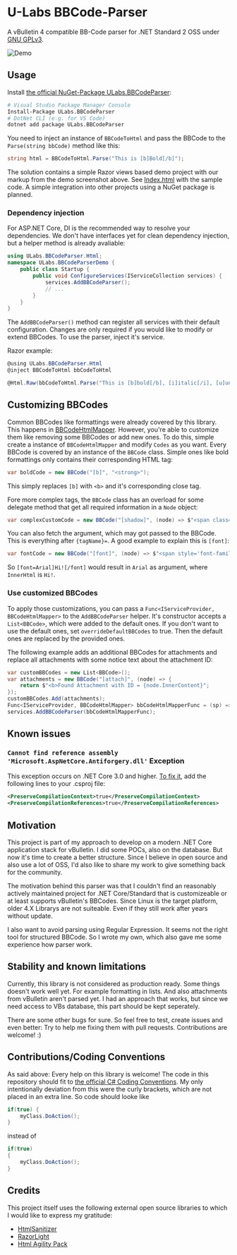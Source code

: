 # U-Labs BBCode-Parser
A vBulletin 4 compatible BB-Code parser for .NET Standard 2 OSS under [GNU GPLv3](https://choosealicense.com/licenses/gpl-3.0/).

![Demo](https://u-img.net/img/8694Lb.png)

## Usage 
Install [the official NuGet-Package ULabs.BBCodeParser](https://www.nuget.org/packages/ULabs.BBCodeParser):

```bash
# Visual Studio Package Manager Console
Install-Package ULabs.BBCodeParser
# DotNet CLI (e.g. for VS Code)
dotnet add package ULabs.BBCodeParser
```
You need to inject an instance of `BBCodeToHtml` and pass the BBCode to the `Parse(string bbCode)` method like this: 
```cs
string html = BBCodeToHtml.Parse("This is [b]Bold[/b]");
```
The solution contains a simple Razor views based demo project with our markup from the demo screenshot above. See 
[Index.html](./ULabs.BBCodeParserDemo/Pages/Index.cshtml) with the sample code. A simple integration into other projects using a 
NuGet package is planned. 

### Dependency injection
For ASP.NET Core, DI is the recommended way to resolve your dependencies. 
We don't have interfaces yet for clean dependency injection, but a helper method is already avaliable:

```cs
using ULabs.BBCodeParser.Html;
namespace ULabs.BBCodeParserDemo {
    public class Startup {
        public void ConfigureServices(IServiceCollection services) {
            services.AddBBCodeParser();
            // ...
        }
    }
}

```
The `AddBBCodeParser()` method can register all services with their default configuration. Changes are only required if you would like to
modify or extend BBCodes. To use the parser, inject it's service. 

Razor example: 

```cs
@using ULabs.BBCodeParser.Html
@inject BBCodeToHtml bbCodeToHtml

@Html.Raw(bbCodeToHtml.Parse("This is [b]bold[/b], [i]italic[/i], [u]underline[/u] and [s]strike through[/s]."));
```

## Customizing BBCodes
Common BBCodes like formattings were already covered by this library. This happens in 
[BBCodeHtmlMapper](./ULabs.BBCodeParser/Html/BBCodeHtmlMapper.cs). However, you're able to customize them like removing some BBCodes or
add new ones. To do this, simple create a instance of `BBCodeHtmlMapper` and modify `Codes` as you want. Every BBCode is covered by 
an instance of the `BBCode` class. Simple ones like bold formattings only contains their corresponding HTML tag: 

```cs
var boldCode = new BBCode("[b]", "<strong>");
```

This simply replaces `[b]` with `<b>` and it's corresponding close tag. 

Fore more complex tags, the `BBCode` class has an overload for some delegate method that get all required information in a `Node` object:

```cs
var complexCustomCode = new BBCode("[shadow]", (node) => $"<span class='text-shadow'>{node.InnerHtml}</span>");
```

You can also fetch the argument, which may got passed to the BBCode. This is everything after `{tagName}=`. A good example to explain this
is `[font]`:

```cs
var fontCode = new BBCode("[font]", (node) => $"<span style='font-family: {node.Argument}'>{node.InnerHtml}</span>");
```

So `[font=Arial]Hi![/font]` would result in `Arial` as argument, where `InnerHtml` is `Hi!`. 

### Use customized BBCodes
To apply those customizations, you can pass a `Func<IServiceProvider, BBCodeHtmlMapper>` to the `AddBBCodeParser` helper. 
It's constructor accepts a `List<BBCode>`, which were added to the default ones. If you don't want to use the default ones, 
set `overrideDefaultBBCodes` to true. Then the default ones are replaced by the provided ones.

The following example adds an additional BBCodes for attachments and replace all attachments with some notice text about the attachment ID:

```csharp
var customBBCodes = new List<BBCode>();
var attachments = new BBCode("[attach]", (node) => {
    return $"<b>Found Attachment with ID = {node.InnerContent}";
});
customBBCodes.Add(attachments);
Func<IServiceProvider, BBCodeHtmlMapper> bbCodeHtmlMapperFunc = (sp) => new BBCodeHtmlMapper(sp.GetRequiredService<RazorLightEngine>(), customBBCodes);
services.AddBBCodeParser(bbCodeHtmlMapperFunc);
```

## Known issues
### `Cannot find reference assembly 'Microsoft.AspNetCore.Antiforgery.dll'` Exception
This exception occurs on .NET Core 3.0 and higher. [To fix it](https://github.com/toddams/RazorLight#im-getting-cannot-find-reference-assembly-microsoftaspnetcoreantiforgerydll-exception-on-net-core-app-30-or-higher),
add the following lines to your .csproj file:

```xml
<PreserveCompilationContext>true</PreserveCompilationContext>
<PreserveCompilationReferences>true</PreserveCompilationReferences>
```
## Motivation
This project is part of my approach to develop on a modern .NET Core application stack for vBulletin. I did some POCs, also on the database.
But now it's time to create a better structure. Since I believe in open source and also use a lot of OSS, I'd also like to share my work to
give something back for the community. 

The motivation behind this parser was that I couldn't find an reasonably actively maintained project for .NET Core/Standard that is 
customizeable or at least supports vBulletin's BBCodes. Since Linux is the target platform, older 4.X Librarys are not suiteable. Even if they
still work after years without update. 

I also want to avoid parsing using Regular Expression. It seems not the right 
tool for structured BBCode. So I wrote my own, which also gave me some experience how parser work. 

## Stability and known limitations
Currently, this library is not considered as production ready. Some things doesn't work well yet. For example formatting in lists. 
And also attachments from vBulletin aren't parsed yet. I had an approach that works, but since we need  access to VBs database, 
this part should be kept seperately. 

There are some other bugs for sure. So feel free to test, create issues and even better: Try to help me fixing them with pull requests. 
Contributions are welcome! :)

## Contributions/Coding Conventions

As said above: Every help on this library is welcome! The code in this repository should fit to 
[the official C# Coding Conventions](https://docs.microsoft.com/en-us/dotnet/csharp/programming-guide/inside-a-program/coding-conventions). 
My only intentionally deviation from this were the curly brackets, which are not placed in an extra line. So code should looke like 

```cs
if(true) {
	myClass.DoAction();
}
```

instead of 

```cs
if(true) 
{
	myClass.DoAction();
}
```

## Credits
This project itself uses the following external open source libraries to which I would like to express my gratitude:
* [HtmlSanitizer](https://github.com/mganss/HtmlSanitizer)
* [RazorLight](https://github.com/toddams/RazorLight)
* [Html Agility Pack](https://html-agility-pack.net/)